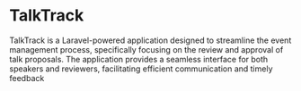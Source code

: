 # TalkTrack
TalkTrack is a Laravel-powered application designed to streamline the event management process, specifically focusing on the review and approval of talk proposals. The application provides a seamless interface for both speakers and reviewers, facilitating efficient communication and timely feedback
